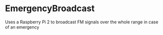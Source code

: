 # EmergencyBroadcast
Uses a Raspberry Pi 2 to broadcast FM signals over the whole range in case of an emergency
